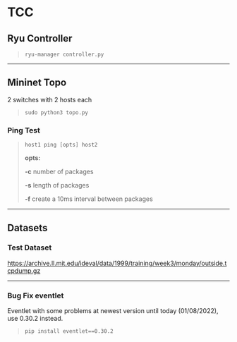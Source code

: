# **TCC**

## **Ryu Controller**

>`ryu-manager controller.py`

---
## **Mininet Topo**

2 switches with 2 hosts each

>`sudo python3 topo.py`


### **Ping Test**

>`host1 ping [opts] host2`
>
>**opts:**
>
>**-c** number of packages
>
>**-s** length of packages
>
>**-f** create a 10ms interval between packages

---

## Datasets

### Test Dataset

https://archive.ll.mit.edu/ideval/data/1999/training/week3/monday/outside.tcpdump.gz

---

### **Bug Fix eventlet**

Eventlet with some problems at newest version until today (01/08/2022), use 0.30.2 instead.

>`pip install eventlet==0.30.2`